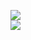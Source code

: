 [![](https://img.shields.io/badge/Made%20With-Github%20Spray-lightgrey.svg?style=for-the-badge&logo=github)](https://github.com/Annihil/github-spray#2713)  
[![](https://i.imgur.com/2DrTn0Z.gif)](https://github.com/Annihil/github-spray)